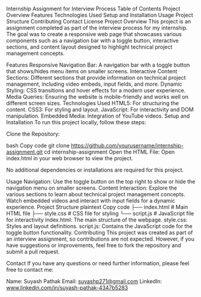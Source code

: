 Internship Assignment for Interview Process
Table of Contents
Project Overview
Features
Technologies Used
Setup and Installation
Usage
Project Structure
Contributing
Contact
License
Project Overview
This project is an assignment completed as part of the interview process for my internship. The goal was to create a responsive web page that showcases various components such as a navigation bar with a toggle button, interactive sections, and content layout designed to highlight technical project management concepts.

Features
Responsive Navigation Bar: A navigation bar with a toggle button that shows/hides menu items on smaller screens.
Interactive Content Sections: Different sections that provide information on technical project management, including video embeds, input fields, and more.
Dynamic Styling: CSS transitions and hover effects for a modern user experience.
Media Queries: Ensuring the website is mobile-friendly and works well on different screen sizes.
Technologies Used
HTML5: For structuring the content.
CSS3: For styling and layout.
JavaScript: For interactivity and DOM manipulation.
Embedded Media: Integration of YouTube videos.
Setup and Installation
To run this project locally, follow these steps:

Clone the Repository:

bash
Copy code
git clone https://github.com/yourusername/internship-assignment.git
cd internship-assignment
Open the HTML File:
Open index.html in your web browser to view the project.

No additional dependencies or installations are required for this project.

Usage
Navigation: Use the toggle button on the top right to show or hide the navigation menu on smaller screens.
Content Interaction: Explore the various sections to learn about technical project management concepts. Watch embedded videos and interact with input fields for a dynamic experience.
Project Structure
plaintext
Copy code
├── index.html       # Main HTML file
├── style.css        # CSS file for styling
└── script.js        # JavaScript file for interactivity
index.html: The main structure of the webpage.
style.css: Styles and layout definitions.
script.js: Contains the JavaScript code for the toggle button functionality.
Contributing
This project was created as part of an interview assignment, so contributions are not expected. However, if you have suggestions or improvements, feel free to fork the repository and submit a pull request.

Contact
If you have any questions or need further information, please feel free to contact me:

Name: Suyash Pathak
Email: suyashp271@gmail.com
LinkedIn: www.linkedin.com/in/suyash-pathak-4347b5283


